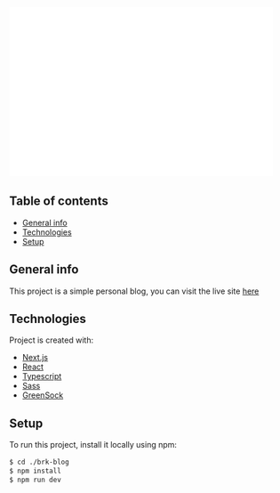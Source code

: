 
![alt text](https://github.com/BrkCoder/Brk-Blog/blob/main/public/images/logo.svg?raw=true)


## Table of contents
* [General info](#general-info)
* [Technologies](#technologies)
* [Setup](#setup)

## General info
This project is a simple personal blog, you can visit the live site [here](https://www.brkblog.com)

## Technologies
Project is created with:
* [Next.js](https://nextjs.org/)
* [React](https://reactjs.org/)
* [Typescript](https://www.typescriptlang.org/)
* [Sass](https://sass-lang.com/)
* [GreenSock](https://greensock.com/)

## Setup
To run this project, install it locally using npm:

```
$ cd ./brk-blog
$ npm install
$ npm run dev
```

